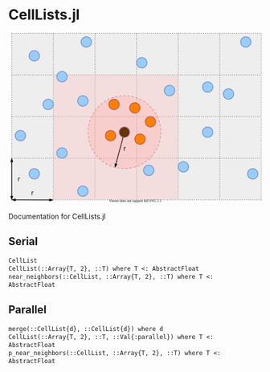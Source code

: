 # CellLists.jl
![](images/cell_list.svg)

Documentation for CellLists.jl

## Serial
```@docs
CellList
CellList(::Array{T, 2}, ::T) where T <: AbstractFloat
near_neighbors(::CellList, ::Array{T, 2}, ::T) where T <: AbstractFloat
```

## Parallel
```@docs
merge(::CellList{d}, ::CellList{d}) where d
CellList(::Array{T, 2}, ::T, ::Val{:parallel}) where T <: AbstractFloat
p_near_neighbors(::CellList, ::Array{T, 2}, ::T) where T <: AbstractFloat
```
